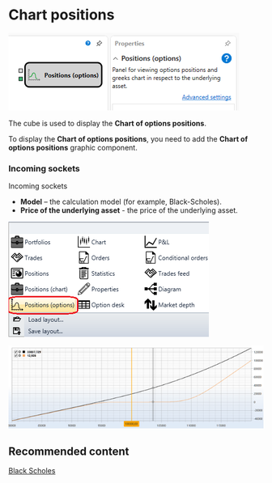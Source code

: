 # Chart positions

![Designer Graph options positions 00](../../../../../../images/designer_graph_options_positions_00.png)

The cube is used to display the **Chart of options positions**.

To display the **Chart of options positions**, you need to add the **Chart of options positions** graphic component.

### Incoming sockets

Incoming sockets

- **Model** – the calculation model (for example, Black-Scholes).
- **Price of the underlying asset** \- the price of the underlying asset.

![Designer Graph options positions 01](../../../../../../images/designer_graph_options_positions_01.png)

![Designer Graph options positions 02](../../../../../../images/designer_graph_options_positions_02.png)

## Recommended content

[Black Scholes](black_scholes.md)
